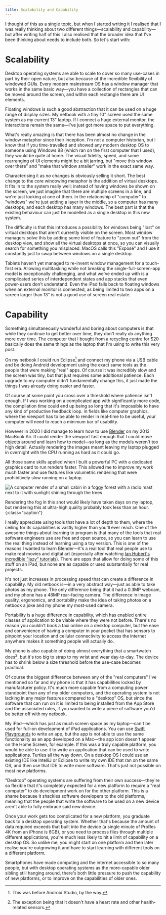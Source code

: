 ```yaml
---
title: Scalability and Capability
---
```


I thought of this as a single topic, but when I started writing it I realised that I was really thinking about two different things—scalability and capability—but after writing half of this I also realised that the broader idea that I've been thinking about needs to include both. So let's start with:

# Scalability

Desktop operating systems are able to scale to cover so many use-cases in part by their open nature, but also because of the incredible flexibility of windowed GUIs. Every modern mainstream OS has a window manager that works in the same basic way—you have a collection of rectangles that can be moved around the screen, and within each rectangle there are UI elements.

Floating windows is such a good abstraction that it can be used on a huge range of display sizes. My netbook with a tiny 10" screen used the same system as my current 13" laptop. If I connect a huge external monitor, the interactions remain the same—I've just got more space to put everything.

What's really amazing is that there has been almost no change in the window metaphor since their inception. I'm not a computer historian, but I know that if you time-travelled and showed any modern desktop OS to someone using Windows 98 (which ran on the first computer that I used), they would be quite at home. The visual fidelity, speed, and some rearranging of UI elements might be a bit jarring, but "move this window over there" and "make that window smaller" work in the exact same way.

Characterising it as _no_ changes is obviously selling it short. The best change to the core windowing metaphor is the addition of virtual desktops. It fits in to the system really well; instead of having windows be shown on the screen, we just imagine that there are multiple screens in a line, and we're just looking at one of them. In the relationship of "computer" to "windows" we're just adding a layer in the middle, so a computer has many desktops, and each desktop has many windows. The best part is that the existing behaviour can just be modelled as a single desktop in this new system.

The difficulty is that this introduces a possibility for windows being "lost" on virtual desktops that aren't currently visible on the screen. Most window managers solve this by adding some kind of feature to "zoom out" from the desktop view, and show all the virtual desktops at once, so you can visually search for something you misplaced. MacOS calls this "Exposé" and I use it constantly just to swap between windows on a single desktop.

Tablets haven't yet managed to re-invent window management for a touch-first era. Allowing multitasking while not breaking the single-full-screen-app model is exceptionally challenging, and what we've ended up with is a complicated series of interdependent states and app stacks that even power-users don't understand. Even the iPad falls back to floating windows when an external monitor is connected, as being limited to two apps on a screen larger than 13" is not a good use of screen real estate.


# Capability

Something simultaneously wonderful and boring about computers is that while they continue to get better over time, they don't really _do_ anything more over time. The computer that I bought from a recycling centre for $20 basically does the same things as the laptop that I'm using to write this very post.

On my netbook I could run Eclipse[^before-as] and connect my phone via a USB cable and be doing Android development using the exact same tools as the people that were making "real" apps. Of course it was incredibly slow and the screen was tiny, but that just requires some additional patience. Each upgrade to my computer didn't fundamentally change this, it just made the things I was already doing easier and faster.

[^before-as]: This was before Android Studio, by the way.

Of course at some point you cross over a threshold where patience isn't enough. If I was working on a complicated app with significantly more code, the compilation time could end up being so long that it's impossible to have any kind of productive feedback loop. In fields like computer graphics, where the viewport has to be able to render in real-time to be useful, your computer will need to reach a minimum bar of usability.

However in 2020 I did manage to learn how to use [Blender](https://blender.org) on my 2013 MacBook Air. It could render the viewport fast enough that I could move objects around and learn how to model—so long as the models weren't too high detail. Actually rendering the images meant leaving my laptop plugged in overnight with the CPU running as hard as it could go.

All those same skills applied when I built a powerful PC with a dedicated graphics card to run renders faster. This allowed me to improve my work much faster and use features like volumetric rendering that were prohibitively slow running on a laptop.

![A computer render of a small cabin in a foggy forest with a radio mast next to it with sunlight shining through the trees](https://pics.willhbr.net/photos/2021-07-10.jpeg)

Rendering the fog in this shot would likely have taken days on my laptop, but rendering this at ultra-high quality probably took less than an hour.
{:class="caption"}

I really appreciate using tools that have a lot of depth to them, where the ceiling for its capabilities is vastly higher than you'll ever reach. One of the awesome things about learning to program is that many of the tools that real software engineers use are free and open source, so you can learn to use the real thing instead of learning using a toy version. This is one of the reasons I wanted to learn Blender—it's a real tool that real people use to make real movies and digital art (especially after watching [Ian Hubert's incredible "lazy" tutorials][lazytuts]). There are apps that allow for doing some of this stuff on an iPad, but none are as capable or used substantially for real projects.

[lazytuts]: https://www.youtube.com/watch?v=U1f6NDCttUY&list=PL4Dq5VyfewIxxjzS34k2NES_PuDUIjRcY&pp=iAQB

It's not just increases in processing speed that can create a difference in capability. My old netbook is—in a very abstract way—just as able to take photos as my phone. The only difference being that it had a 0.3MP webcam, and my phone has a 48MP rear-facing camera. The difference in image quality, ergonomics, and portability make the idea of taking photos on a netbook a joke and my phone my most-used camera.

Portability is a huge difference in capability, which has enabled entire classes of application to be viable where they were not before. There's no reason you couldn't book a taxi online on a desktop computer, but the ease and convenience of having a computer in your pocket that has sensors to pinpoint your location and cellular connectivity to access the internet anywhere makes it something people will actually do.

My phone is also capable of doing almost everything that a smartwatch does[^not-everything], but it's too big to strap to my wrist and wear day-to-day. The device has to shrink below a size threshold before the use-case becomes practical.

[^not-everything]: The exception being that it doesn't have a heart rate and other health-related sensors.

Of course the biggest difference between any of the "real computers" I've mentioned so far and my phone is that it has capabilities locked by manufacturer policy. It's much more capable from a computing power standpoint than any of my older computers, and the operating system is not lacking in any major features compared to a "desktop" OS, but since the software that can run on it is limited to being installed from the App Store and the associated rules, if you wanted to write a piece of software you'd be better off with my netbook.

My iPad—which has just as much screen space as my laptop—can't be used for full-on development of iPad applications. You can use [Swift Playgrounds](https://developer.apple.com/swift-playgrounds/) to write an app, but the app is not able to use the same functionality as an app developed on a Mac—the app icon doesn't appear on the Home Screen, for example. If this was a truly capable platform, you would be able to use it to write an application that can be used to write applications. Turtles all the way down. On a desktop OS I could use an existing IDE like IntelliJ or Eclipse to write my own IDE that ran on the same OS, and then use that IDE to write more software. That's just not possible on most new platforms.

"Desktop" operating systems are suffering from their own success—they're so flexible that it's completely expected for a new platform to require a "real computer" to do development work on for the other platform. This is a shame because it shackles software developers to the old platforms, meaning that the people that write the software to be used on a new device aren't able to fully embrace said new device.

Once your work gets too complicated for a new platform, you graduate back to a desktop operating system. Whether that's because the amount of data required exceeds that built into the device (a single minute of ProRes 4K from an iPhone is 6GB), or you need to process files through multiple different applications, you're much less likely to hit a limit of capability on a desktop OS. So unlike me, you might start on one platform and then later realise you're outgrowing it and have to start learning with different tools on a different platform.

Smartphones have made computing and the internet accessible to so many people, but with desktop operating systems as the more-capable older sibling still hanging around, there's both little pressure to push the capability of new platforms, or to improve on the capabilities of older ones.
